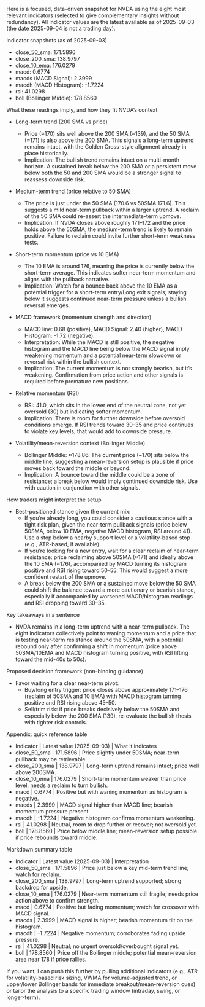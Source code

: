 Here is a focused, data-driven snapshot for NVDA using the eight most relevant indicators (selected to give complementary insights without redundancy). All indicator values are the latest available as of 2025-09-03 (the date 2025-09-04 is not a trading day).

Indicator snapshots (as of 2025-09-03)
- close_50_sma: 171.5896
- close_200_sma: 138.9797
- close_10_ema: 176.0279
- macd: 0.6774
- macds (MACD Signal): 2.3999
- macdh (MACD Histogram): -1.7224
- rsi: 41.0298
- boll (Bollinger Middle): 178.8560

What these readings imply, and how they fit NVDA’s context
- Long-term trend (200 SMA vs price)
  - Price (≈170) sits well above the 200 SMA (≈139), and the 50 SMA (≈171) is also above the 200 SMA. This signals a long-term uptrend remains intact, with the Golden Cross-style alignment already in place historically.
  - Implication: The bullish trend remains intact on a multi-month horizon. A sustained break below the 200 SMA or a persistent move below both the 50 and 200 SMA would be a stronger signal to reassess downside risk.

- Medium-term trend (price relative to 50 SMA)
  - The price is just under the 50 SMA (170.6 vs 50SMA 171.6). This suggests a mild near-term pullback within a larger uptrend. A reclaim of the 50 SMA could re-assert the intermediate-term upmove.
  - Implication: If NVDA closes above roughly 171–172 and the price holds above the 50SMA, the medium-term trend is likely to remain positive. Failure to reclaim could invite further short-term weakness tests.

- Short-term momentum (price vs 10 EMA)
  - The 10 EMA is around 176, meaning the price is currently below the short-term average. This indicates softer near-term momentum and aligns with the pullback narrative.
  - Implication: Watch for a bounce back above the 10 EMA as a potential trigger for a short-term entry/Long exit signals; staying below it suggests continued near-term pressure unless a bullish reversal emerges.

- MACD framework (momentum strength and direction)
  - MACD line: 0.68 (positive), MACD Signal: 2.40 (higher), MACD Histogram: -1.72 (negative).
  - Interpretation: While the MACD is still positive, the negative histogram and the MACD line being below the MACD signal imply weakening momentum and a potential near-term slowdown or reversal risk within the bullish context.
  - Implication: The current momentum is not strongly bearish, but it’s weakening. Confirmation from price action and other signals is required before premature new positions.

- Relative momentum (RSI)
  - RSI: 41.0, which sits in the lower end of the neutral zone, not yet oversold (30) but indicating softer momentum.
  - Implication: There is room for further downside before oversold conditions emerge. If RSI trends toward 30–35 and price continues to violate key levels, that would add to downside pressure.

- Volatility/mean-reversion context (Bollinger Middle)
  - Bollinger Middle: ≈178.86. The current price (~170) sits below the middle line, suggesting a mean-reversion setup is plausible if price moves back toward the middle or beyond.
  - Implication: A bounce toward the middle could be a zone of resistance; a break below would imply continued downside risk. Use with caution in conjunction with other signals.

How traders might interpret the setup
- Best-positioned stance given the current mix:
  - If you’re already long, you could consider a cautious stance with a tight risk plan, given the near-term pullback signals (price below 50SMA, below 10 EMA, negative MACD histogram, RSI around 41). Use a stop below a nearby support level or a volatility-based stop (e.g., ATR-based, if available).
  - If you’re looking for a new entry, wait for a clear reclaim of near-term resistance: price reclaiming above 50SMA (≈171) and ideally above the 10 EMA (≈176), accompanied by MACD turning its histogram positive and RSI rising toward 50–55. This would suggest a more confident restart of the upmove.
  - A break below the 200 SMA or a sustained move below the 50 SMA could shift the balance toward a more cautionary or bearish stance, especially if accompanied by worsened MACD/histogram readings and RSI dropping toward 30–35.

Key takeaways in a sentence
- NVDA remains in a long-term uptrend with a near-term pullback. The eight indicators collectively point to waning momentum and a price that is testing near-term resistance around the 50SMA, with a potential rebound only after confirming a shift in momentum (price above 50SMA/10EMA and MACD histogram turning positive, with RSI lifting toward the mid-40s to 50s).

Proposed decision framework (non-binding guidance)
- Favor waiting for a clear near-term pivot:
  - Buy/long entry trigger: price closes above approximately 171–176 (reclaim of 50SMA and 10 EMA) with MACD histogram turning positive and RSI rising above 45–50.
  - Sell/trim risk: if price breaks decisively below the 50SMA and especially below the 200 SMA (139), re-evaluate the bullish thesis with tighter risk controls.

Appendix: quick reference table
- Indicator | Latest value (2025-09-03) | What it indicates
- close_50_sma | 171.5896 | Price slightly under 50SMA; near-term pullback may be retrievable.
- close_200_sma | 138.9797 | Long-term uptrend remains intact; price well above 200SMA.
- close_10_ema | 176.0279 | Short-term momentum weaker than price level; needs a reclaim to turn bullish.
- macd | 0.6774 | Positive but with waning momentum as histogram is negative.
- macds | 2.3999 | MACD signal higher than MACD line; bearish momentum pressure present.
- macdh | -1.7224 | Negative histogram confirms momentum weakening.
- rsi | 41.0298 | Neutral, room to drop further or recover; not oversold yet.
- boll | 178.8560 | Price below middle line; mean-reversion setup possible if price rebounds toward middle.

Markdown summary table
- Indicator | Latest value (2025-09-03) | Interpretation
- close_50_sma | 171.5896 | Price just below a key mid-term trend line; watch for reclaim.
- close_200_sma | 138.9797 | Long-term uptrend supported; strong backdrop for upside.
- close_10_ema | 176.0279 | Near-term momentum still fragile; needs price action above to confirm strength.
- macd | 0.6774 | Positive but fading momentum; watch for crossover with MACD signal.
- macds | 2.3999 | MACD signal is higher; bearish momentum tilt on the histogram.
- macdh | -1.7224 | Negative momentum; corroborates fading upside pressure.
- rsi | 41.0298 | Neutral; no urgent oversold/overbought signal yet.
- boll | 178.8560 | Price off the Bollinger middle; potential mean-reversion area near 178 if price rallies.

If you want, I can push this further by pulling additional indicators (e.g., ATR for volatility-based risk sizing, VWMA for volume-adjusted trend, or upper/lower Bollinger bands for immediate breakout/mean-reversion cues) or tailor the analysis to a specific trading window (intraday, swing, or longer-term).